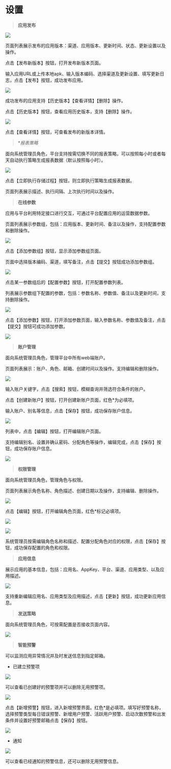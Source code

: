 # 设置

> **应用发布**

![](/assets/设置1.png)

页面列表展示发布的应用版本：渠道、应用版本、更新时间、状态、更新设置以及操作。

点击【发布新版本】按钮，打开发布新版本页面。

输入应用URL或上传本地apk、输入版本编码、选择渠道及更新设置、填写更新日志，点击【发布】按钮，成功发布应用。

![](/assets/设置2.png)

成功发布的应用支持【历史版本】【查看详情】【删除】操作。

点击【历史版本】按钮，查看应用历史版本，支持【删除】操作。

![](/assets/设置3.png)

点击【查看详情】按钮，可查看发布的新版本详情。

> **报表策略*

面向系统管理员角色，平台支持按需切换不同的报表策略，可以按照每小时或者每天自动执行策略生成报表数据（默认按照每小时）。

![](/assets/设置4.png)

点击【立即执行存储过程】按钮，则立即执行策略生成报表数据。

页面列表展示描述、执行间隔、上次执行时间以及操作。

> **在线参数**

应用与平台利用特定接口进行交互，可通过平台配置应用的运营数据参数。

页面列表展示参数组，包括：应用版本、更新时间、备注以及操作，支持配置参数和删除操作。

![](/assets/设置5.png)

点击【添加参数组】按钮，显示添加参数组页面。

页面中选择版本编码、渠道，填写备注，点击【提交】按钮成功添加参数组。

![](/assets/设置6.png)

点击某一参数组后的【配置参数】按钮，打开配置参数列表。

列表展示参数组下配置的参数，包括：参数名称、参数值、备注以及更新时间，支持删除操作。

![](/assets/设置7.png)

点击【添加参数】按钮，打开添加参数页面，输入参数名称、参数值及备注，点击【提交】按钮可成功添加参数。

![](/assets/设置8.png)

> **账户管理**

面向系统管理员角色，管理平台中所有web端账户。

页面列表展示：账户、角色、邮箱、创建时间以及操作。支持编辑和删除操作。

![](/assets/设置9.png)

输入账户关键字，点击【搜索】按钮，模糊查询并筛选符合条件的账户。

点击【创建新账户】按钮，打开创建新账户页面，红色*为必填项。

输入账户、别名等信息，点击【保存】按钮，成功保存账户信息。

![](/assets/设置10.png)

列表中，点击【编辑】按钮，打开编辑账户页面。

支持编辑别名、设置并确认密码、分配角色等操作，编辑完成，点击【保存】按钮，成功保存账户信息。

![](/assets/设置11.png)

> **权限管理**

面向系统管理员角色，管理角色与权限。

页面列表展示角色名称、角色描述、创建日期以及操作，支持编辑、删除操作。

![](/assets/设置12.png)

点击【编辑】按钮，打开编辑角色页面，红色*标记必填项。

![](/assets/设置13.png)

![](/assets/设置14.png)

系统管理员按需编辑角色名称和描述、配置分配角色对应的权限，点击【保存】按钮，成功保存配置的角色和权限。

> **应用信息**

展示应用的基本信息，包括：应用名、AppKey、平台、渠道、应用类型、以及应用描述。

![](/assets/设置15.png)

支持重新编辑应用名、应用类型及应用描述，点击【更新】按钮，成功更新应用信息。

> **发送策略**

面向系统管理员角色，可按需配置是否接收页面内容。

![](/assets/设置16.png)

> **智能预警**

可以监测应用异常情况并及时发送信息到指定邮箱。

* 已建立预警项

![](/assets/设置17.png)

可以查看已创建好的预警项并可以删除无用预警项。

![](/assets/设置18.png)

点击【新增预警】按钮，进入新增预警界面。红色*是必填项。填写好预警名称，选择预警类型每日错误预警、新增用户预警、活跃用户预警、启动次数预警和出发条件并设置好预警邮箱点击【保存】按钮。

![](/assets/设置19.png)

* 通知

![](/assets/设置20.png)

可以查看已经通知的预警信息，还可以删除无用预警信息。

